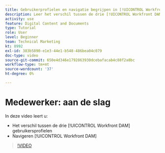 ```yaml
---
title: Gebruikerprofielen en navigatie begrijpen in [!UICONTROL Workfront DAM]
description: Leer het verschil tussen de drie [!UICONTROL Workfront DAM] gebruikersprofielen en navigeren [!UICONTROL Workfront DAM].
activity: use
feature: Digital Content and Documents
type: Tutorial
role: User
level: Beginner
team: Technical Marketing
kt: 8992
exl-id: 383b5890-e1e3-44e1-b548-486bea04c079
doc-type: video
source-git-commit: 650e4d346e1792863930dcebafacab4c88f2a8bc
workflow-type: tm+mt
source-wordcount: '37'
ht-degree: 0%

---
```


# Medewerker: aan de slag

In deze video leert u:

* Het verschil tussen de drie [!UICONTROL Workfront DAM] gebruikersprofielen
* Navigeren [!UICONTROL Workfront DAM]

>[!VIDEO](https://video.tv.adobe.com/v/335252/?quality=12&learn=on)
